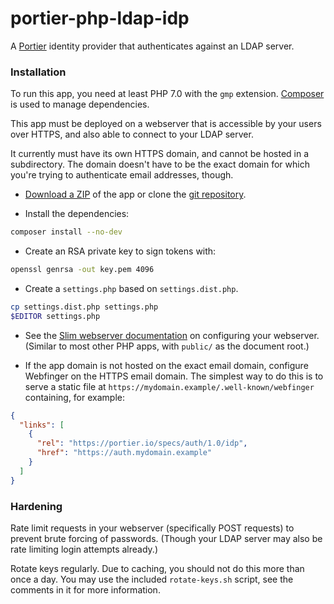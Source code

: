 # portier-php-ldap-idp

A [Portier] identity provider that authenticates against an LDAP server.

 [Portier]: https://portier.github.io/

### Installation

To run this app, you need at least PHP 7.0 with the `gmp` extension. [Composer]
is used to manage dependencies.

This app must be deployed on a webserver that is accessible by your users over
HTTPS, and also able to connect to your LDAP server.

It currently must have its own HTTPS domain, and cannot be hosted in a
subdirectory. The domain doesn't have to be the exact domain for which you're
trying to authenticate email addresses, though.

 - [Download a ZIP] of the app or clone the [git repository].

 - Install the dependencies:

```bash
composer install --no-dev
```

 - Create an RSA private key to sign tokens with:

```bash
openssl genrsa -out key.pem 4096
```

 - Create a `settings.php` based on `settings.dist.php`.

```bash
cp settings.dist.php settings.php
$EDITOR settings.php
```

 - See the [Slim webserver documentation] on configuring your webserver.
   (Similar to most other PHP apps, with `public/` as the document root.)

 - If the app domain is not hosted on the exact email domain, configure
   Webfinger on the HTTPS email domain. The simplest way to do this is to serve
   a static file at `https://mydomain.example/.well-known/webfinger` containing,
   for example:

```json
{
  "links": [
    {
      "rel": "https://portier.io/specs/auth/1.0/idp",
      "href": "https://auth.mydomain.example"
    }
  ]
}
```

 [Composer]: https://getcomposer.org/
 [Download a ZIP]: https://github.com/portier/portier-php-ldap-idp/archive/master.zip
 [git repository]: https://github.com/portier/portier-php-ldap-idp
 [Slim webserver documentation]: https://www.slimframework.com/docs/start/web-servers.html

### Hardening

Rate limit requests in your webserver (specifically POST requests) to prevent
brute forcing of passwords. (Though your LDAP server may also be rate limiting
login attempts already.)

Rotate keys regularly. Due to caching, you should not do this more than once a
day. You may use the included `rotate-keys.sh` script, see the comments in it
for more information.
